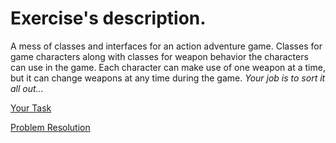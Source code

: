# Exercise's description.

A mess of classes and interfaces for an action adventure game.
Classes for game characters along with classes for weapon behavior the characters can use in the game.
Each character can make use of one weapon at a time, but it can change weapons at any time during the game.
*Your job is to sort it all out...*

[Your Task](your-task.png)

[Problem Resolution](resolution.png)
